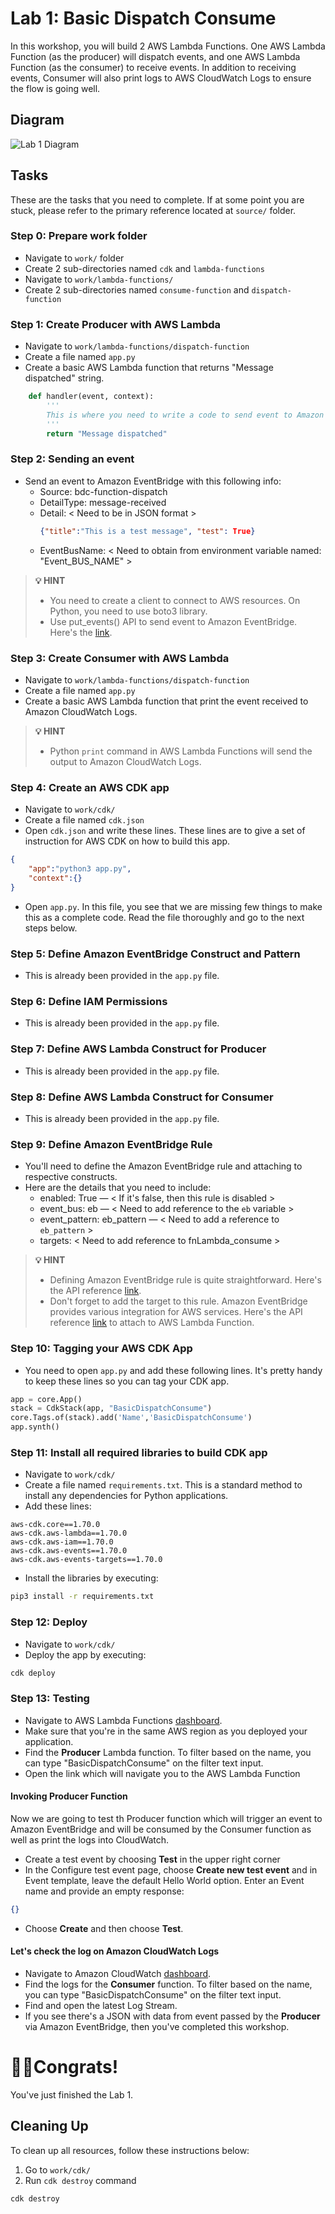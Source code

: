 # Lab 1: Basic Dispatch Consume
In this workshop, you will build 2 AWS Lambda Functions. One AWS Lambda Function (as the producer) will dispatch events, and one AWS Lambda Function (as the consumer) to receive events. In addition to receiving events, Consumer will also print logs to AWS CloudWatch Logs to ensure the flow is going well.

## Diagram
![Lab 1 Diagram](https://raw.githubusercontent.com/donnieprakoso/workshop-eventDrivenMicroservices/master/1-lab-basicDispatchConsumeEvent/lab1-diagram.png)

## Tasks
These are the tasks that you need to complete. If at some point you are stuck, please refer to the primary reference located at `source/` folder. 

### Step 0: Prepare work folder
- Navigate to `work/` folder
- Create 2 sub-directories named `cdk` and `lambda-functions`
- Navigate to `work/lambda-functions/` 
- Create 2 sub-directories named `consume-function` and `dispatch-function` 

### Step 1: Create Producer with AWS Lambda
- Navigate to `work/lambda-functions/dispatch-function`
- Create a file named `app.py`
- Create a basic AWS Lambda function that returns "Message dispatched" string.

```python
	def handler(event, context):
		'''
		This is where you need to write a code to send event to Amazon EventBridge
		'''
		return "Message dispatched"
```
### Step 2: Sending an event
- Send an event to Amazon EventBridge with this following info:
	- Source: bdc-function-dispatch
	- DetailType: message-received
	- Detail: < Need to be in JSON format >
		```json
		{"title":"This is a test message", "test": True} 
		```
	- EventBusName: < Need to obtain from environment variable named: "Event_BUS_NAME" >

>**💡 HINT**
>- You need to create a client to connect to AWS resources. On Python, you need to use boto3 library. 
>- Use put_events() API to send event to Amazon EventBridge. Here's the [link](https://boto3.amazonaws.com/v1/documentation/api/latest/reference/services/events.html).

### Step 3: Create Consumer with AWS Lambda
- Navigate to `work/lambda-functions/dispatch-function`
- Create a file named `app.py`
- Create a basic AWS Lambda function that print the event received to Amazon CloudWatch Logs.

>**💡 HINT**
>- Python `print` command in AWS Lambda Functions will send the output to Amazon CloudWatch Logs. 

### Step 4: Create an AWS CDK app
- Navigate to `work/cdk/`
- Create a file named `cdk.json`
- Open `cdk.json` and write these lines. These lines are to give a set of instruction for AWS CDK on how to build this app.
```json
{
	"app":"python3 app.py",
	"context":{}
}
```
- Open `app.py`. In this file, you see that we are missing few things to make this as a complete code. Read the file thoroughly and go to the next steps below.

### Step 5: Define Amazon EventBridge Construct and Pattern
- This is already been provided in the `app.py` file.
### Step 6: Define IAM Permissions
- This is already been provided in the `app.py` file.
### Step 7: Define AWS Lambda Construct for Producer
- This is already been provided in the `app.py` file.
### Step 8: Define AWS Lambda Construct for Consumer
- This is already been provided in the `app.py` file.
### Step 9: Define Amazon EventBridge Rule
- You'll need to define the Amazon EventBridge rule and attaching to respective constructs. 
- Here are the details that you need to include:
	- enabled: True — < If it's false, then this rule is disabled >
	- event_bus: eb — < Need to add reference to the `eb` variable >
	- event_pattern: eb_pattern — < Need to add a reference to `eb_pattern` >
	- targets: < Need to add reference to fnLambda_consume >

>**💡 HINT**
>- Defining Amazon EventBridge rule is quite straightforward. Here's the API reference [link](https://docs.aws.amazon.com/cdk/api/latest/python/aws_cdk.aws_events/Rule.html).
>- Don't forget to add the target to this rule. Amazon EventBridge provides various integration for AWS services. Here's the API reference [link](https://docs.aws.amazon.com/cdk/api/latest/python/aws_cdk.aws_events_targets/LambdaFunction.html) to attach to AWS Lambda Function.

### Step 10: Tagging your AWS CDK App
- You need to open `app.py` and add these following lines. It's pretty handy to keep these lines so you can tag your CDK app.
```python
app = core.App()
stack = CdkStack(app, "BasicDispatchConsume")
core.Tags.of(stack).add('Name','BasicDispatchConsume')
app.synth()
```
### Step 11: Install all required libraries to build CDK app
- Navigate to `work/cdk/`
- Create a file named `requirements.txt`. This is a standard method to install any dependencies for Python applications. 
- Add these lines:
```
aws-cdk.core==1.70.0
aws-cdk.aws-lambda==1.70.0
aws-cdk.aws-iam==1.70.0
aws-cdk.aws-events==1.70.0
aws-cdk.aws-events-targets==1.70.0
```
- Install the libraries by executing:
```bash
pip3 install -r requirements.txt
```
### Step 12: Deploy
- Navigate to `work/cdk/`
- Deploy the app by executing:
```bash
cdk deploy
```
### Step 13: Testing
- Navigate to AWS Lambda Functions [dashboard](https://ap-southeast-1.console.aws.amazon.com/lambda/home). 
- Make sure that you're in the same AWS region as you deployed your application. 
- Find the **Producer** Lambda function. To filter based on the name, you can type "BasicDispatchConsume" on the filter text input. 
- Open the link which will navigate you to the AWS Lambda Function

#### Invoking Producer Function
Now we are going to test th Producer function which will trigger an event to Amazon EventBridge and will be consumed by the Consumer function as well as print the logs into CloudWatch. 

- Create a test event by choosing **Test** in the upper right corner
- In the Configure test event page, choose **Create new test event** and in Event template, leave the default Hello World option. Enter an Event name and provide an empty response:
```json
{}
``` 
- Choose **Create** and then choose **Test**.

#### Let's check the log on Amazon CloudWatch Logs
- Navigate to Amazon CloudWatch [dashboard](https://ap-southeast-1.console.aws.amazon.com/cloudwatch/home).
- Find the logs for the **Consumer** function. To filter based on the name, you can type "BasicDispatchConsume" on the filter text input. 
- Find and open the latest Log Stream.
- If you see there's a JSON with data from event passed by the **Producer** via Amazon EventBridge, then you've completed this workshop.

# 🤘🏻Congrats! 
You've just finished the Lab 1.

## Cleaning Up
To clean up all resources, follow these instructions below:
1. Go to `work/cdk/`
2. Run `cdk destroy` command
```bash
cdk destroy
```